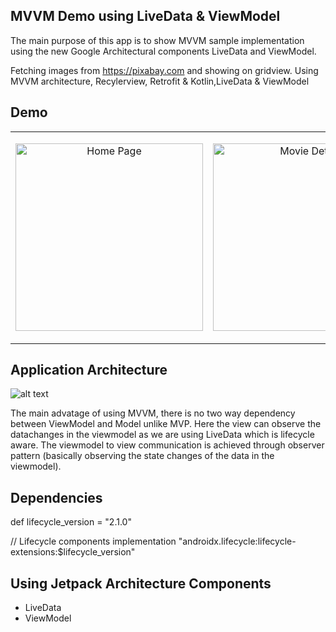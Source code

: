 ## MVVM Demo using LiveData & ViewModel
 
The main purpose of this app is to show MVVM sample implementation using the new Google Architectural components LiveData and ViewModel.

Fetching images from https://pixabay.com and showing on gridview. Using MVVM architecture, Recylerview, Retrofit & Kotlin,LiveData & ViewModel

## Demo

<table>
  <td>
    <p align="center">
  <img src="https://user-images.githubusercontent.com/10658016/65840821-f0daf300-e33a-11e9-8893-e4f2adbb6c5a.png?raw=true" alt="Home Page" width="300"/>
</p>
</td>
<td>
    <p align="center">
  <img src="https://user-images.githubusercontent.com/10658016/65840822-f20c2000-e33a-11e9-9e6c-edf14672f1da.png?raw=true" alt="Movie Details" width="300"/>
    </p>
  </td>

</table>

## Application Architecture
![alt text](https://cdn-images-1.medium.com/max/1600/1*OqeNRtyjgWZzeUifrQT-NA.png)

The main advatage of using MVVM, there is no two way dependency between ViewModel and Model unlike MVP. Here the view can observe the datachanges in the viewmodel as we are using LiveData which is lifecycle aware. The viewmodel to view communication is achieved through observer pattern (basically observing the state changes of the data in the viewmodel).

## Dependencies

def lifecycle_version = "2.1.0"

// Lifecycle components
implementation "androidx.lifecycle:lifecycle-extensions:$lifecycle_version"


## Using Jetpack Architecture Components
* LiveData
* ViewModel


